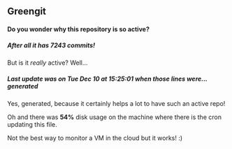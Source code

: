 ## Greengit

#### Do you wonder why this repository is so active?

##### After all it has 7243 commits!

But is it *really* active? Well...

##### Last update was on Tue Dec 10 at 15:25:01 when those lines were... generated

Yes, generated, because it certainly helps a lot to have such an active repo!

Oh and there was **54%** disk usage on the machine
where there is the cron updating this file.

Not the best way to monitor a VM in the cloud but it works! :)
